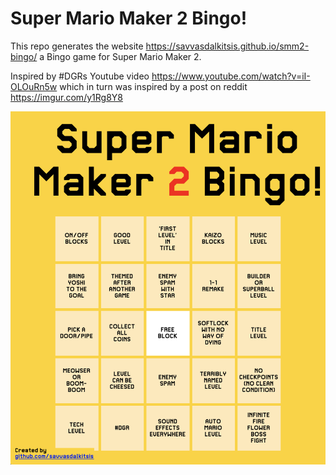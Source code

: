 # Super Mario Maker 2 Bingo!

This repo generates the website https://savvasdalkitsis.github.io/smm2-bingo/ a Bingo game for Super Mario Maker 2.

Inspired by #DGRs Youtube video https://www.youtube.com/watch?v=iI-OLOuRn5w which in turn was inspired by a post on reddit https://imgur.com/y1Rg8Y8

![preview](assets/preview.png)